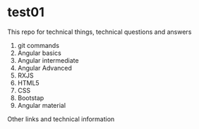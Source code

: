 # test01

This repo for technical things, technical questions and answers

1. git commands
2. Angular basics
3. Angular intermediate
4. Angular Advanced
5. RXJS
6. HTML5
7. CSS
8. Bootstap
9. Angular material

Other links and technical information
